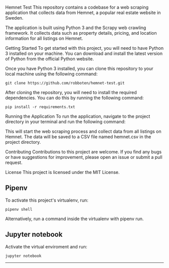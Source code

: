 Hemnet Test
This repository contains a codebase for a web scraping application that collects data from Hemnet, a popular real estate website in Sweden.

The application is built using Python 3 and the Scrapy web crawling framework.
It collects data such as property details, pricing, and location information for all listings on Hemnet.

Getting Started
To get started with this project, you will need to have Python 3 installed on your machine. You can download and install the latest version of Python from the official Python website.

Once you have Python 3 installed, you can clone this repository to your local machine using the following command:

```
git clone https://github.com/robboten/hemnet-test.git
```

After cloning the repository, you will need to install the required dependencies. You can do this by running the following command:

```
pip install -r requirements.txt
```

Running the Application
To run the application, navigate to the project directory in your terminal and run the following command:

This will start the web scraping process and collect data from all listings on Hemnet. The data will be saved to a CSV file named hemnet.csv in the project directory.

Contributing
Contributions to this project are welcome. If you find any bugs or have suggestions for improvement, please open an issue or submit a pull request.

License
This project is licensed under the MIT License.

## Pipenv
To activate this project's virtualenv, run:
```
pipenv shell
```

Alternatively, run a command inside the virtualenv with pipenv run.

## Jupyter notebook
Activate the virtual enviroment and run:
```
jupyter notebook
```  

---

